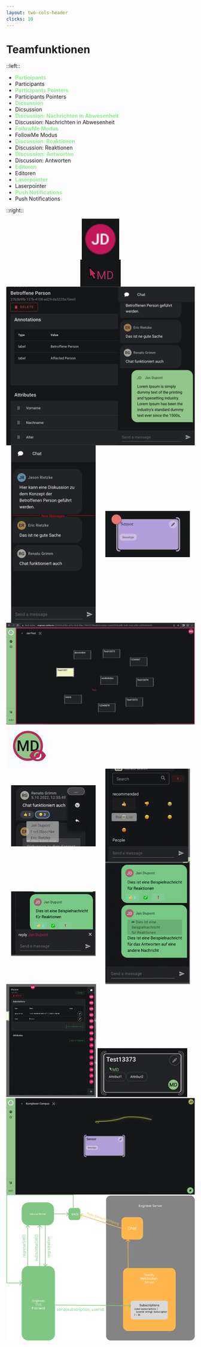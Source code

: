 ```yaml
---
layout: two-cols-header
clicks: 10
---
```


# Teamfunktionen

::left::

<ul>
    <li v-if="$slidev.nav.clicks === 1"><strong>Participants</strong></li><li v-else>Participants</li>
    <li v-if="$slidev.nav.clicks === 2"><strong>Participants Pointers</strong></li><li v-else>Participants Pointers</li>
    <li v-if="$slidev.nav.clicks === 3"><strong>Dicsussion</strong></li><li v-else>Dicsussion</li>
    <li v-if="$slidev.nav.clicks === 4"><strong>Discussion: Nachrichten in Abwesenheit</strong></li><li v-else>Discussion: Nachrichten in Abwesenheit</li>
    <li v-if="$slidev.nav.clicks === 5"><strong>FollowMe Modus</strong></li><li v-else>FollowMe Modus</li>
    <li v-if="$slidev.nav.clicks === 6"><strong>Discussion: Reaktionen</strong></li><li v-else>Discussion: Reaktionen</li>
    <li v-if="$slidev.nav.clicks === 7"><strong>Discussion: Antworten</strong></li><li v-else>Discussion: Antworten</li>
    <li v-if="$slidev.nav.clicks === 8"><strong>Editoren</strong></li><li v-else>Editoren</li>
    <li v-if="$slidev.nav.clicks === 9"><strong>Laserpointer</strong></li><li v-else>Laserpointer</li>
    <li v-if="$slidev.nav.clicks === 10"><strong>Push Notifications</strong></li><li v-else>Push Notifications</li>
    
</ul>

<style>
    strong {
        color: lightgreen !important;
    }
</style>

::right::

<div class="imgContainer" v-if="$slidev.nav.clicks === 1">
  <img src="/img/teamfunktionen/participants.png" width="100">
</div>
<div class="imgContainer" v-if="$slidev.nav.clicks === 2">
  <img src="/img/teamfunktionen/ParticipantPointers.png" >
</div>
<div class="imgContainer" v-if="$slidev.nav.clicks === 3">
  <img src="/img/teamfunktionen/Discussion_expanded_small.png" >
</div>
<div class="imgContainer" v-if="$slidev.nav.clicks === 4">
  <img class="twoImg" src="/img/teamfunktionen/NewMessage_Chat.png" >
  <img class="twoImg" src="/img/teamfunktionen/NewMessage_Template.png" >
</div>
<div class="d-flex align-center flex-column" v-if="$slidev.nav.clicks === 5">
  <img src="/img/teamfunktionen/followMe.png" class="mb-3">
  <img src="/img/teamfunktionen/FollowMeGefolgt.png" >
</div>
<div class="imgContainer" v-if="$slidev.nav.clicks === 6">
  <img class="twoImg" src="/img/teamfunktionen/Discussion_Reaktionen.png" >
  <img class="twoImg" src="/img/teamfunktionen/EmojiPicker.png" >
</div>
<div class="imgContainer" v-if="$slidev.nav.clicks === 7">
  <img class="twoImg" src="/img/teamfunktionen/Answering_Indicator.png" >
  <img class="twoImg" src="/img/teamfunktionen/BeispielnachrichtAntwort.png" >
</div>
<div class="d-flex align-center flex-column" v-if="$slidev.nav.clicks === 8">
  <img src="/img/teamfunktionen/EditorsInModal.png" class="mb-3" width="240">
  <img src="/img/teamfunktionen/EditorInTemplate.png" width="240">
</div>
<div class="imgContainer" v-if="$slidev.nav.clicks === 9">
  <img src="/img/teamfunktionen/Laserpointer.png" >
</div>
<div class="imgContainer" v-if="$slidev.nav.clicks === 10">
  <img src="/img/teamfunktionen/PushNotifications.png" >
</div>

<style>
    .imgContainer {
        display: flex;
        justify-content: center;
        align-items: center;
        height: 100%;
    }
    .twoImg {
        width: 45% !important;
        max-width: 45% !important;
        margin: 0 2.5%;
    }
</style>

<!--
## Groupware Avatar Komponente

## Participant Pointers
- ambiente Wahrnehmung von Zusammenarbeit
-->
